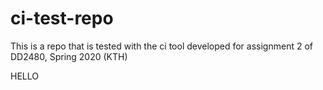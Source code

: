 # ci-test-repo
This is a repo that is tested with the ci tool developed for assignment 2 of DD2480, Spring 2020 (KTH)

HELLO
